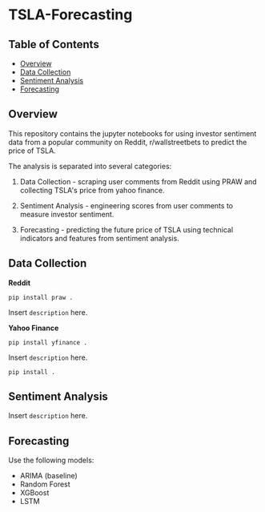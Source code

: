 # TSLA-Forecasting

## Table of Contents

- [Overview](#overview)
- [Data Collection](#data-collection)
- [Sentiment Analysis](#sentiment-analysis)
- [Forecasting](#forecasting)

## Overview

This repository contains the jupyter notebooks for using investor sentiment data from a popular community on Reddit, r/wallstreetbets to predict the price of TSLA.

The analysis is separated into several categories:

1. Data Collection - scraping user comments from Reddit using PRAW and collecting TSLA's price from yahoo finance.

2. Sentiment Analysis - engineering scores from user comments to measure investor sentiment.

3. Forecasting - predicting the future price of TSLA using technical indicators and features from sentiment analysis.

## Data Collection

**Reddit**

```console
pip install praw .
```
Insert `description` here.

**Yahoo Finance**

```console
pip install yfinance .
```
Insert `description` here.

```console
pip install .
```

## Sentiment Analysis

Insert `description` here.

## Forecasting

Use the following models:
- ARIMA (baseline)
- Random Forest
- XGBoost
- LSTM






